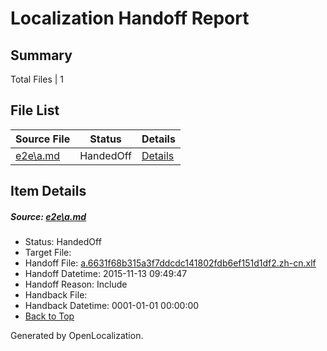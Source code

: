 # <a name='report-top'></a> Localization Handoff Report

## Summary
 Total Files | 1

## File List
 Source File | Status | Details 
 ----------- | ------ | ------- 
 [e2e\a.md](https://github.com/OpenLocalizationTest/oltest/blob/b02c30b0865ac74bc10c3c349be30bff0f52cd26/e2e/a.md) | HandedOff | [Details](#8797603b8d9d19d271546e6ff61c3fea39a2ed0d1)

## Item Details
##### <a name='8797603b8d9d19d271546e6ff61c3fea39a2ed0d1'></a> Source: [e2e\a.md](https://github.com/OpenLocalizationTest/oltest/blob/b02c30b0865ac74bc10c3c349be30bff0f52cd26/e2e/a.md)
* Status: HandedOff
* Target File: 
* Handoff File: [a.6631f68b315a3f7ddcdc141802fdb6ef151d1df2.zh-cn.xlf](https://github.com/OpenLocalizationTestOrg/olhandoff/blob/0b9c45a537efb250c87011444f3c7d6c8dd5e48f/ol-handoff/OpenLocalizationTestOrg/oltest.zh-cn/yanz/a.6631f68b315a3f7ddcdc141802fdb6ef151d1df2.zh-cn.xlf)
* Handoff Datetime: 2015-11-13 09:49:47
* Handoff Reason: Include
* Handback File: 
* Handback Datetime: 0001-01-01 00:00:00
* [Back to Top](#report-top)


Generated by OpenLocalization.
